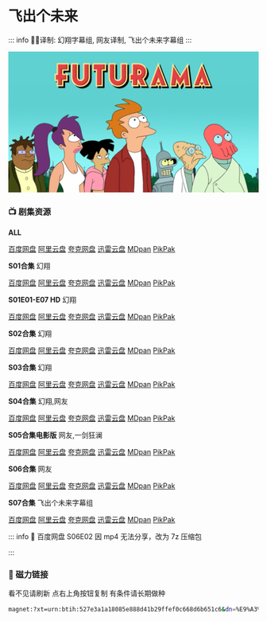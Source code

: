 # 飞出个未来

::: info
✍🏻译制: 幻翔字幕组, 网友译制, 飞出个未来字幕组
:::

![p9932851_b_h8_ab.jpg](p9932851_b_h8_ab.jpg)

### 📺 剧集资源

**ALL**

[百度网盘](https://pan.baidu.com/s/1atWZ_JlrRERRrpZ5H3qckg?pwd=4nsp)  [阿里云盘](https://www.aliyundrive.com/s/koZc3c6EZYy)  [夸克网盘](https://pan.quark.cn/s/8ed1ec5247d7)  [迅雷云盘](https://pan.xunlei.com/s/VNnhLfV2NkQmvJ8HW9AECLvqA1?pwd=nvba#)  [MDpan](https://pan.mdsub.top/%E9%A3%9E%E5%87%BA%E4%B8%AA%E6%9C%AA%E6%9D%A5)  [PikPak](https://mypikpak.com/s/VNmJJMDegPJz7uTCzry7Gndwo1)

**S01合集** 幻翔

[百度网盘](https://pan.baidu.com/s/1atWZ_JlrRERRrpZ5H3qckg?pwd=4nsp)  [阿里云盘](https://www.aliyundrive.com/s/4Uoh8BmSuiF)  [夸克网盘](https://pan.quark.cn/s/8ed1ec5247d7)  [迅雷云盘](https://pan.xunlei.com/s/VNnhM4AL30F1o25d22UvK3c5A1?pwd=q5e8#)  [MDpan](https://pan.mdsub.top/%E9%A3%9E%E5%87%BA%E4%B8%AA%E6%9C%AA%E6%9D%A5)  [PikPak](https://mypikpak.com/s/VNmJJMDegPJz7uTCzry7Gndwo1)

**S01E01-E07 HD** 幻翔

[百度网盘](https://pan.baidu.com/s/1naExysaecxabtfgL4P70rA?pwd=5wkv)  [阿里云盘](https://www.aliyundrive.com/s/CXNTqnmFSHv)  [夸克网盘](https://pan.quark.cn/s/8ed1ec5247d7)  [迅雷云盘](https://pan.xunlei.com/s/VNnhM80gmb272iAKujLTKx_vA1?pwd=gur2#)  [MDpan](https://pan.mdsub.top/%E9%A3%9E%E5%87%BA%E4%B8%AA%E6%9C%AA%E6%9D%A5)  [PikPak](https://mypikpak.com/s/VNmJJMDegPJz7uTCzry7Gndwo1)

**S02合集** 幻翔

[百度网盘](https://pan.baidu.com/s/1atWZ_JlrRERRrpZ5H3qckg?pwd=4nsp)  [阿里云盘](https://www.aliyundrive.com/s/itNWHAGuCtE)  [夸克网盘](https://pan.quark.cn/s/8ed1ec5247d7)  [迅雷云盘](https://pan.xunlei.com/s/VNnhM0FqjbNsCAjwLQFv4hU1A1?pwd=qgz7#)  [MDpan](https://pan.mdsub.top/%E9%A3%9E%E5%87%BA%E4%B8%AA%E6%9C%AA%E6%9D%A5)  [PikPak](https://mypikpak.com/s/VNmJJMDegPJz7uTCzry7Gndwo1)

**S03合集** 幻翔

[百度网盘](https://pan.baidu.com/s/1atWZ_JlrRERRrpZ5H3qckg?pwd=4nsp)  [阿里云盘](https://www.aliyundrive.com/s/v5tpqMHkfzn)  [夸克网盘](https://pan.quark.cn/s/8ed1ec5247d7)  [迅雷云盘](https://pan.xunlei.com/s/VNnhLy0Kig6iwEqUa6Qdhj62A1?pwd=9auq#)  [MDpan](https://pan.mdsub.top/%E9%A3%9E%E5%87%BA%E4%B8%AA%E6%9C%AA%E6%9D%A5)  [PikPak](https://mypikpak.com/s/VNmJJMDegPJz7uTCzry7Gndwo1)

**S04合集** 幻翔,网友

[百度网盘](https://pan.baidu.com/s/1atWZ_JlrRERRrpZ5H3qckg?pwd=4nsp)  [阿里云盘](https://www.aliyundrive.com/s/Kb5besQ7GjV)  [夸克网盘](https://pan.quark.cn/s/8ed1ec5247d7)  [迅雷云盘](https://pan.xunlei.com/s/VNnhLttxuY2Z7ce1NeZglytBA1?pwd=vay2#)  [MDpan](https://pan.mdsub.top/%E9%A3%9E%E5%87%BA%E4%B8%AA%E6%9C%AA%E6%9D%A5)  [PikPak](https://mypikpak.com/s/VNmJJMDegPJz7uTCzry7Gndwo1)

**S05合集电影版** 网友,一剑狂澜

[百度网盘](https://pan.baidu.com/s/1atWZ_JlrRERRrpZ5H3qckg?pwd=4nsp)  [阿里云盘](https://www.aliyundrive.com/s/eVHQJGL6xzE)  [夸克网盘](https://pan.quark.cn/s/8ed1ec5247d7)  [迅雷云盘](https://pan.xunlei.com/s/VNnhLqgrcC5GDDjZ8yPqp0vWA1?pwd=fsn5#)  [MDpan](https://pan.mdsub.top/%E9%A3%9E%E5%87%BA%E4%B8%AA%E6%9C%AA%E6%9D%A5)  [PikPak](https://mypikpak.com/s/VNmJJMDegPJz7uTCzry7Gndwo1)

**S06合集** 网友

[百度网盘](https://pan.baidu.com/s/1atWZ_JlrRERRrpZ5H3qckg?pwd=4nsp)  [阿里云盘](https://www.aliyundrive.com/s/6ztV7xn2283)  [夸克网盘](https://pan.quark.cn/s/8ed1ec5247d7)  [迅雷云盘](https://pan.xunlei.com/s/VNnhLn3Js8RQUxKQthemxmqcA1?pwd=wcbs#)  [MDpan](https://pan.mdsub.top/%E9%A3%9E%E5%87%BA%E4%B8%AA%E6%9C%AA%E6%9D%A5)  [PikPak](https://mypikpak.com/s/VNmJJMDegPJz7uTCzry7Gndwo1)

**S07合集** 飞出个未来字幕组

[百度网盘](https://pan.baidu.com/s/1atWZ_JlrRERRrpZ5H3qckg?pwd=4nsp)  [阿里云盘](https://www.aliyundrive.com/s/yBHMxKkN55G)  [夸克网盘](https://pan.quark.cn/s/8ed1ec5247d7)  [迅雷云盘](https://pan.xunlei.com/s/VNnhLircW4p1gOsN30HXcx4KA1?pwd=zw2b#)  [MDpan](https://pan.mdsub.top/%E9%A3%9E%E5%87%BA%E4%B8%AA%E6%9C%AA%E6%9D%A5)  [PikPak](https://mypikpak.com/s/VNmJJMDegPJz7uTCzry7Gndwo1)

::: info
🤖 百度网盘 S06E02 因 mp4 无法分享，改为 7z 压缩包

:::

### 🧲 磁力链接

看不见请刷新 点右上角按钮复制 有条件请长期做种

```bash
magnet:?xt=urn:btih:527e3a1a18085e888d41b29ffef0c668d6b651c6&dn=%E9%A3%9E%E5%87%BA%E4%B8%AA%E6%9C%AA%E6%9D%A5.Futurama.S01-S07.%26.Movie.%E4%B8%AD%E6%96%87%E5%AD%97%E5%B9%95&tr=http%3A%2F%2F1337.abcvg.info%3A80%2Fannounce&tr=https%3A%2F%2F1337.abcvg.info%3A443%2Fannounce&tr=http%3A%2F%2Fbt.okmp3.ru%3A2710%2Fannounce&tr=http%3A%2F%2Fbvarf.tracker.sh%3A2086%2Fannounce&tr=http%3A%2F%2Fnyaa.tracker.wf%3A7777%2Fannounce&tr=http%3A%2F%2Fopen.acgnxtracker.com%3A80%2Fannounce&tr=http%3A%2F%2Fshare.camoe.cn%3A8080%2Fannounce&tr=http%3A%2F%2Ft.nyaatracker.com%3A80%2Fannounce&tr=http%3A%2F%2Ftorrentsmd.com%3A8080%2Fannounce&tr=http%3A%2F%2Ftracker.bt4g.com%3A2095%2Fannounce&tr=http%3A%2F%2Ftracker.electro-torrent.pl%3A80%2Fannounce&tr=http%3A%2F%2Ftracker.files.fm%3A6969%2Fannounce&tr=http%3A%2F%2Ftracker.gbitt.info%3A80%2Fannounce&tr=https%3A%2F%2Ftracker.gbitt.info%3A443%2Fannounce&tr=http%3A%2F%2Ftracker.ipv6tracker.org%3A80%2Fannounce&tr=http%3A%2F%2Ftracker.ipv6tracker.ru%3A80%2Fannounce&tr=http%3A%2F%2Ftracker.nartlof.com.br%3A6969%2Fannounce&tr=http%3A%2F%2Ftracker.renfei.net%3A8080%2Fannounce&tr=http%3A%2F%2Ftracker.tfile.co%3A80%2Fannounce&tr=http%3A%2F%2Fv6-tracker.0g.cx%3A6969%2Fannounce&tr=http%3A%2F%2Fwww.all4nothin.net%3A80%2Fannounce.php&tr=http%3A%2F%2Fwww.wareztorrent.com%3A80%2Fannounce&tr=https%3A%2F%2Ft1.hloli.org%3A443%2Fannounce&tr=https%3A%2F%2Ftr.burnabyhighstar.com%3A443%2Fannounce&tr=https%3A%2F%2Ftracker.kuroy.me%3A443%2Fannounce&tr=https%3A%2F%2Ftracker.lilithraws.cf%3A443%2Fannounce&tr=https%3A%2F%2Ftracker.lilithraws.org%3A443%2Fannounce&tr=https%3A%2F%2Ftracker.loligirl.cn%3A443%2Fannounce&tr=https%3A%2F%2Ftracker.tamersunion.org%3A443%2Fannounce&tr=https%3A%2F%2Ftracker.yemekyedim.com%3A443%2Fannounce&tr=https%3A%2F%2Ftracker1.520.jp%3A443%2Fannounce&tr=https%3A%2F%2Ftrackers.mlsub.net%3A443%2Fannounce&tr=https%3A%2F%2Fwww.peckservers.com%3A9443%2Fannounce&tr=udp%3A%2F%2Fapi.alarmasqueretaro.com%3A3074%2Fannounce&tr=udp%3A%2F%2Fd40969.acod.regrucolo.ru%3A6969%2Fannounce&tr=udp%3A%2F%2Fec2-18-191-163-220.us-east-2.compute.amazonaws.com%3A6969%2Fannounce&tr=udp%3A%2F%2Fepider.me%3A6969%2Fannounce&tr=udp%3A%2F%2Fexodus.desync.com%3A6969%2Fannounce&tr=udp%3A%2F%2Fipv6.fuuuuuck.com%3A6969%2Fannounce&tr=udp%3A%2F%2Fisk.richardsw.club%3A6969%2Fannounce&tr=udp%3A%2F%2Fmoonburrow.club%3A6969%2Fannounce&tr=udp%3A%2F%2Fmovies.zsw.ca%3A6969%2Fannounce&tr=udp%3A%2F%2Fns1.monolithindustries.com%3A6969%2Fannounce&tr=udp%3A%2F%2Fodd-hd.fr%3A6969%2Fannounce&tr=udp%3A%2F%2Foh.fuuuuuck.com%3A6969%2Fannounce&tr=udp%3A%2F%2Fopen.demonii.com%3A1337%2Fannounce&tr=udp%3A%2F%2Fopen.free-tracker.ga%3A6969%2Fannounce&tr=udp%3A%2F%2Fopen.stealth.si%3A80%2Fannounce&tr=udp%3A%2F%2Fopen.tracker.ink%3A6969%2Fannounce&tr=udp%3A%2F%2Fopen.u-p.pw%3A6969%2Fannounce&tr=udp%3A%2F%2Fopentor.org%3A2710%2Fannounce&tr=udp%3A%2F%2Fopentracker.io%3A6969%2Fannounce&tr=udp%3A%2F%2Fp4p.arenabg.com%3A1337%2Fannounce&tr=udp%3A%2F%2Fretracker.lanta.me%3A2710%2Fannounce&tr=udp%3A%2F%2Fretracker01-msk-virt.corbina.net%3A80%2Fannounce&tr=udp%3A%2F%2Fsabross.xyz%3A6969%2Fannounce&tr=udp%3A%2F%2Fthetracker.org%3A80%2Fannounce&tr=udp%3A%2F%2Fthouvenin.cloud%3A6969%2Fannounce&tr=udp%3A%2F%2Ftk1.trackerservers.com%3A8080%2Fannounce&tr=udp%3A%2F%2Ftracker-udp.gbitt.info%3A80%2Fannounce&tr=udp%3A%2F%2Ftracker.0x7c0.com%3A6969%2Fannounce&tr=udp%3A%2F%2Ftracker.cyberia.is%3A6969%2Fannounce&tr=udp%3A%2F%2Ftracker.dler.com%3A6969%2Fannounce&tr=udp%3A%2F%2Ftracker.doko.moe%3A6969%2Fannounce&tr=udp%3A%2F%2Ftracker.edkj.club%3A6969%2Fannounce&tr=udp%3A%2F%2Ftracker.fnix.net%3A6969%2Fannounce&tr=udp%3A%2F%2Ftracker.mirrorbay.org%3A6969%2Fannounce&tr=udp%3A%2F%2Ftracker.openbittorrent.com%3A6969%2Fannounce&tr=udp%3A%2F%2Ftracker.opentrackr.org%3A1337%2Fannounce&tr=udp%3A%2F%2Ftracker.skynetcloud.site%3A6969%2Fannounce&tr=udp%3A%2F%2Ftracker.skyts.net%3A6969%2Fannounce&tr=udp%3A%2F%2Ftracker.srv00.com%3A6969%2Fannounce&tr=udp%3A%2F%2Ftracker.t-rb.org%3A6969%2Fannounce&tr=udp%3A%2F%2Ftracker.theoks.net%3A6969%2Fannounce&tr=udp%3A%2F%2Ftracker.therarbg.com%3A6969%2Fannounce&tr=udp%3A%2F%2Ftracker.torrent.eu.org%3A451%2Fannounce&tr=udp%3A%2F%2Ftracker.torrust-demo.com%3A6969%2Fannounce&tr=udp%3A%2F%2Ftracker.tryhackx.org%3A6969%2Fannounce&tr=udp%3A%2F%2Ftracker1.bt.moack.co.kr%3A80%2Fannounce&tr=udp%3A%2F%2Ftracker2.dler.com%3A80%2Fannounce&tr=udp%3A%2F%2Ftracker3.itzmx.com%3A6961%2Fannounce&tr=udp%3A%2F%2Fttk2.nbaonlineservice.com%3A6969%2Fannounce&tr=udp%3A%2F%2Fu4.trakx.crim.ist%3A1337%2Fannounce&tr=udp%3A%2F%2Fu6.trakx.crim.ist%3A1337%2Fannounce&tr=udp%3A%2F%2Fuploads.gamecoast.net%3A6969%2Fannounce&tr=udp%3A%2F%2Fwepzone.net%3A6969%2Fannounce&tr=udp%3A%2F%2Fwww.torrent.eu.org%3A451%2Fannounce&tr=udp%3A%2F%2Fy.paranoid.agency%3A6969%2Fannounce&tr=udp%3A%2F%2Fyahor.of.by%3A6969%2Fannounce
```